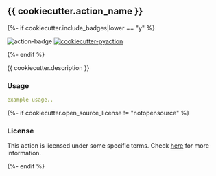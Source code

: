## {{ cookiecutter.action_name }}

{%- if cookiecutter.include_badges|lower == "y" %}

<img alt="action-badge" src="https://img.shields.io/badge/{{ cookiecutter.action_name }}-white?logo=github-actions&label=GitHub%20Action&labelColor=white&color=0064D7"> <a href="https://github.com/lnxpy/cookiecutter-pyaction"><img alt="cookiecutter-pyaction" src="https://img.shields.io/badge/cookiecutter--pyaction-white?logo=cookiecutter&label=Made%20with&labelColor=white&color=0064D7"></a>

{%- endif %}

{{ cookiecutter.description }}

### Usage
```yml
example usage..
```

{%- if cookiecutter.open_source_license != "notopensource" %}

### License
This action is licensed under some specific terms. Check [here](LICENSE) for more information.

{%- endif %}